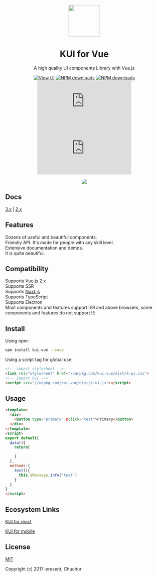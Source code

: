 <p align="center">
    <a href="https://k-ui.cn">
        <img width="100" src="https://chuchur.com/kui/vue/logo.svg">
    </a>
</p>
<h1 align="center">
   KUI for Vue   
</h1>

<div align="center">

A high quality UI components Library with Vue.js

[![View UI](https://img.shields.io/npm/v/kui-vue.svg?style=flat-square)](https://www.npmjs.org/package/kui-vue)
[![NPM downloads](http://img.shields.io/npm/dm/kui-vue.svg?style=flat-square)](https://npmjs.org/package/kui-vue)
[![NPM downloads](https://img.shields.io/npm/dt/kui-vue.svg?style=flat-square)](https://npmjs.org/package/kui-vue)
![JS gzip size](http://img.badgesize.io/https://unpkg.com/kui-vue/dist/k-ui.js?compression=gzip&label=gzip%20size:%20JS&style=flat-square)
![CSS gzip size](http://img.badgesize.io/https://unpkg.com/kui-vue/dist/k-ui.css?compression=gzip&label=gzip%20size:%20CSS&style=flat-square)

![](https://k-ui.cn/img/theme.jpg)
</div>

## Docs   
[3.x](https://k-ui.cn) | [2.x](https://v2.k-ui.cn)

## Features
Dozens of useful and beautiful components.    
Friendly API. It's made for people with any skill level.    
Extensive documentation and demos.    
It is quite beautiful.   


## Compatibility
Supports Vue.js 2.x   
Supports SSR   
Supports [Nuxt.js](https://nuxtjs.org/)   
Supports TypeScript   
Supports Electron   
Most components and features support IE9 and above browsers, some   components and features do not support IE

## Install

Using npm:
```sh
npm install kui-vue --save
```
Using a script tag for global use:

```html
<!-- import stylesheet -->
<link rel="stylesheet" href="//unpkg.com/kui-vue/dist/k-ui.css">
<!-- import kui -->
<script src="//unpkg.com/kui-vue/dist/k-ui.js"></script>
```

## Usage
```html
<template>
  <div>
    <Button type="primary" @click="test">Primary</Button>
  </div>
</template>
<script>
export default{
  data(){
    return{

    }
  },
  methods:{
    test(){
      this.$Message.info('test')
    }
  }
}
</script>
```

## Ecosystem Links
[KUI for react](https://react.k-ui.cn)    

[KUI for mobile](https://gitee.com/chuchur/kui-vue-mobile)


## License
[MIT](http://opensource.org/licenses/MIT)

Copyright (c) 2017-present, Chuchur
